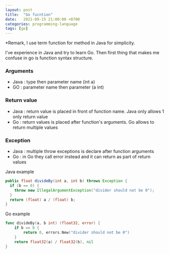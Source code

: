 ```yaml
---
layout: post
title:  "Go fucntion"
date:   2021-09-15 21:00:00 +0700
categories: programming-language
tags: [go]
---
```


*Remark, I use term function for method in Java for simplicity.

I've experience in Java and try to learn Go. Then first thing that makes me confuse in go is function syntax structure.

### Arguments
- Java : type then parameter name (int a)
- GO :  parameter name then parameter (a int)

### Return value
- Java : return value is placed in front of function name. Java only allows 1 only return value
- Go : return values is placed after function's arguments. Go allows to return multiple values

### Exception
- Java : multiple throw exceptions is declare after function arguments
- Go : in Go they call error instead and it can return as part of return values


Java example
```java
public float divideBy(int a, int b) throws Exception {
  if (b == 0) {
    throw new IllegalArgumentException("divider should not be 0");
  }
  return (float) a / (float) b;
}
```

Go example
```go
func divideBy(a, b int) (float32, error) {
	if b == 0 {
		return 0, errors.New("divider should not be 0")
	}
	return float32(a) / float32(b), nil
}
```

